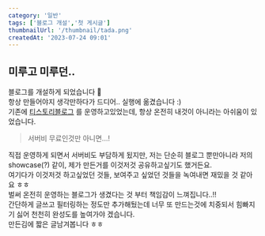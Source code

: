 ```yaml
---
category: '일반'
tags: ['블로그 개설','첫 게시글']
thumbnailUrl: '/thumbnail/tada.png'
createdAt: '2023-07-24 09:01'
---
```


## 미루고 미루던..

블로그를 개설하게 되었습니다 🎉  
항상 만들어야지 생각만하다가 드디어.. 실행에 옮겼습니다 :)  
기존에 [티스토리블로그](https://nyagm.tistory.com/) 를 운영하고있었는데, 항상 온전히 내것이 아니라는 아쉬움이 있었습니다.  

> 서버비 무료인것만 아니면...!

직접 운영하게 되면서 서버비도 부담하게 됬지만, 저는 단순히 블로그 뿐만아니라 저의 showcase(?) 같이, 제가 만든거를 이것저것 공유하고싶기도 했거든요.  
여기다가 이것저것 하고싶었던 것들, 보여주고 싶었던 것들을 녹여내면 재밌을 것 같아요 ㅎㅎ  
벌써 온전히 운영하는 블로그가 생겼다는 것 부터 책임감이 느껴집니다..!!  
간단하게 글쓰고 필터링하는 정도만 추가해뒀는데 너무 또 만드는것에 치중되서 힘빠지기 싫어 천천히 완성도를 높여가야 겠습니다.  
만든김에 짧은 글남겨봅니다 ㅎㅎ
